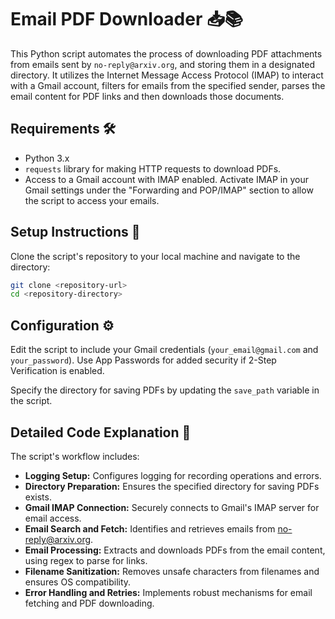 # Email PDF Downloader 📥📚

This Python script automates the process of downloading PDF attachments from emails sent by `no-reply@arxiv.org`, and storing them in a designated directory. It utilizes the Internet Message Access Protocol (IMAP) to interact with a Gmail account, filters for emails from the specified sender, parses the email content for PDF links and then downloads those documents.

## Requirements 🛠️

- Python 3.x
- `requests` library for making HTTP requests to download PDFs.
- Access to a Gmail account with IMAP enabled. Activate IMAP in your Gmail settings under the "Forwarding and POP/IMAP" section to allow the script to access your emails.


## Setup Instructions 🚀

Clone the script's repository to your local machine and navigate to the directory:

```sh
git clone <repository-url>
cd <repository-directory>
```

##  Configuration ⚙️
Edit the script to include your Gmail credentials (`your_email@gmail.com` and `your_password`). Use App Passwords for added security if 2-Step Verification is enabled.

Specify the directory for saving PDFs by updating the `save_path` variable in the script.

##  Detailed Code Explanation 📖
The script's workflow includes:

- **Logging Setup:** Configures logging for recording operations and errors.
- **Directory Preparation:** Ensures the specified directory for saving PDFs exists.
- **Gmail IMAP Connection:** Securely connects to Gmail's IMAP server for email access.
- **Email Search and Fetch:** Identifies and retrieves emails from no-reply@arxiv.org.
- **Email Processing:** Extracts and downloads PDFs from the email content, using regex to parse for links.
- **Filename Sanitization:** Removes unsafe characters from filenames and ensures OS compatibility.
- **Error Handling and Retries:** Implements robust mechanisms for email fetching and PDF downloading.
